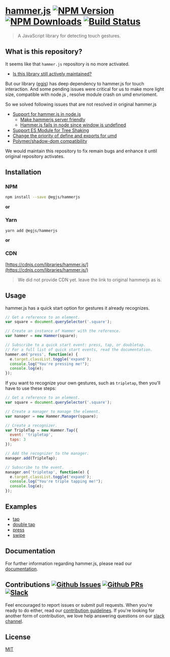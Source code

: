 # [hammer.js][hammerjs-url]  [![NPM Version][npm-image]][npm-url]  [![NPM Downloads][downloads-image]][downloads-url]  [![Build Status][travis-image]][travis-url]
> A JavaScript library for detecting touch gestures.

## What is this repository?

It seems like that `hammer.js` repository is no more activated.
  - [Is this library still actively maintained?](https://github.com/hammerjs/hammer.js/issues/1197)

But our library ([egjs](https://naver.github.io/egjs/)) has deep dependency to hammer.js for touch interaction.
And some pending issues were critical for us to make more light size, compatible with node.js , resolve module crash on umd envrioment.

So we solved following issues that are not resolved in original hammer.js

* [Support for hammer.js in node.js](https://github.com/naver/hammer.js/issues/3)
  - [Make hammerjs server friendly](https://github.com/hammerjs/hammer.js/issues/1060)
  - [Hammer.js fails in node since window is undefined](https://github.com/hammerjs/hammer.js/issues/930)
* [Support ES Module for Tree Shaking](https://github.com/naver/hammer.js/issues/12)
* [Change the priority of define and exports for umd](https://github.com/naver/hammer.js/issues/11)
* [Polymer/shadow-dom compatibility](https://github.com/naver/hammer.js/issues/21)

We would maintain this repository to fix remain bugs and enhance it until original repository activates.


## Installation
### NPM
```sh
npm install --save @egjs/hammerjs
```

**or**

### Yarn
```sh
yarn add @egjs/hammerjs
```

**or**

### CDN
[https://cdnjs.com/libraries/hammer.js/](https://cdnjs.com/libraries/hammer.js/)

> We did not provide CDN yet. leave the link to original hammerjs as is.

## Usage
hammer.js has a quick start option for gestures it already recognizes.
```js
// Get a reference to an element.
var square = document.querySelector('.square');

// Create an instance of Hammer with the reference.
var hammer = new Hammer(square);

// Subscribe to a quick start event: press, tap, or doubletap.
// For a full list of quick start events, read the documentation.
hammer.on('press', function(e) {
  e.target.classList.toggle('expand');
  console.log("You're pressing me!");
  console.log(e);
});
```

If you want to recognize your own gestures, such as `tripletap`, then you'll have to use these steps:
```js
// Get a reference to an element.
var square = document.querySelector('.square');

// Create a manager to manage the element.
var manager = new Hammer.Manager(square);

// Create a recognizer.
var TripleTap = new Hammer.Tap({
  event: 'tripletap',
  taps: 3
});

// Add the recognizer to the manager.
manager.add(TripleTap);

// Subscribe to the event.
manager.on('tripletap', function(e) {
  e.target.classList.toggle('expand');
  console.log("You're triple tapping me!");
  console.log(e);
});
```


## Examples
- [tap][tap]
- [double tap][double-tap]
- [press][press]
- [swipe][swipe]


## Documentation
For further information regarding hammer.js, please read our [documentation][hammerjs-url].


## Contributions  [![Github Issues][issues-image]][issues-url]  [![Github PRs][pulls-image]][pulls-url]  [![Slack][slack-image]][slack-url]
Feel encouraged to report issues or submit pull requests. When you're ready to do either, read our [contribution guidelines][contribution-guidelines]. If you're looking for another form of contribution, we love help answering questions on our [slack channel][slack-url].


## License
[MIT][license]

[hammerjs-url]: http://hammerjs.github.io
[hammerjs-url]: http://hammerjs.github.io

[npm-image]: https://img.shields.io/npm/v/@egjs/hammerjs.svg
[npm-url]: https://npmjs.org/package/@egjs/hammerjs

[travis-image]: https://img.shields.io/travis/stream-utils/raw-body/master.svg
[travis-url]: https://travis-ci.org/hammerjs/hammer.js

[downloads-image]: https://img.shields.io/npm/dm/@egjs/hammerjs.svg
[downloads-url]: https://npmjs.org/package/@egjs/hammerjs


<!-- Examples -->
[tap]: https://codepen.io/choskim/pen/WZggmg
[double-tap]: https://codepen.io/choskim/pen/vezzwZ
[press]: https://codepen.io/choskim/pen/RLYebL
[pan]: ''
[swipe]: https://codepen.io/choskim/pen/rGZqxa
[pinch]: ''
[rotate]: ''


<!-- Contributions -->
[issues-image]: https://img.shields.io/github/issues/hammerjs/hammer.js.svg
[issues-url]: https://github.com/hammerjs/hammer.js/issues

[pulls-image]: https://img.shields.io/github/issues-pr/hammerjs/hammer.js.svg
[pulls-url]: https://github.com/hammerjs/hammer.js/pulls

[slack-image]: https://hammerjs.herokuapp.com/badge.svg
[slack-url]: https://hammerjs.herokuapp.com/

[contribution-guidelines]: ./CONTRIBUTING.md

[license]: ./LICENSE.md
